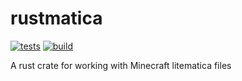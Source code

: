# rustmatica

[![tests](https://github.com/RubixDev/rustmatica/workflows/tests/badge.svg)](https://github.com/RubixDev/rustmatica/actions/workflows/tests.yml)
[![build](https://github.com/RubixDev/rustmatica/workflows/build/badge.svg)](https://github.com/RubixDev/rustmatica/actions/workflows/build.yml)

A rust crate for working with Minecraft litematica files
